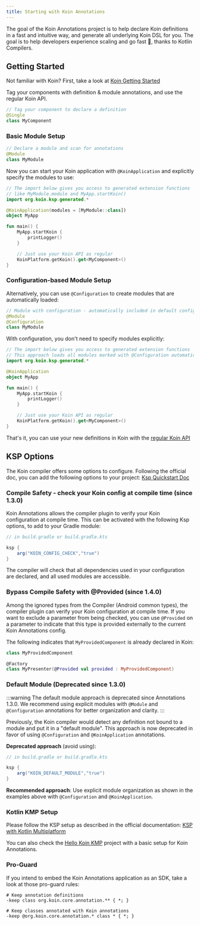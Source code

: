```yaml
---
title: Starting with Koin Annotations
---
```


The goal of the Koin Annotations project is to help declare Koin definitions in a fast and intuitive way, and generate all underlying Koin DSL for you. The goal is to help developers experience scaling and go fast 🚀, thanks to Kotlin Compilers.

## Getting Started

Not familiar with Koin? First, take a look at [Koin Getting Started](https://insert-koin.io/docs/quickstart/kotlin/)

Tag your components with definition & module annotations, and use the regular Koin API.

```kotlin
// Tag your component to declare a definition
@Single
class MyComponent
```

### Basic Module Setup

```kotlin
// Declare a module and scan for annotations
@Module
class MyModule
```

Now you can start your Koin application with `@KoinApplication` and explicitly specify the modules to use:

```kotlin
// The import below gives you access to generated extension functions
// like MyModule.module and MyApp.startKoin() 
import org.koin.ksp.generated.*

@KoinApplication(modules = [MyModule::class])
object MyApp

fun main() {
    MyApp.startKoin {
        printLogger()
    }

    // Just use your Koin API as regular
    KoinPlatform.getKoin().get<MyComponent>()
}
```

### Configuration-based Module Setup

Alternatively, you can use `@Configuration` to create modules that are automatically loaded:

```kotlin
// Module with configuration - automatically included in default config
@Module
@Configuration
class MyModule
```

With configuration, you don't need to specify modules explicitly:

```kotlin
// The import below gives you access to generated extension functions
// This approach loads all modules marked with @Configuration automatically
import org.koin.ksp.generated.*

@KoinApplication
object MyApp

fun main() {
    MyApp.startKoin {
        printLogger()
    }

    // Just use your Koin API as regular
    KoinPlatform.getKoin().get<MyComponent>()
}
```

That's it, you can use your new definitions in Koin with the [regular Koin API](https://insert-koin.io/docs/reference/introduction)

## KSP Options

The Koin compiler offers some options to configure. Following the official doc, you can add the following options to your project: [Ksp Quickstart Doc](https://kotlinlang.org/docs/ksp-quickstart.html#pass-options-to-processors)

### Compile Safety - check your Koin config at compile time (since 1.3.0)

Koin Annotations allows the compiler plugin to verify your Koin configuration at compile time. This can be activated with the following Ksp options, to add to your Gradle module:

```groovy
// in build.gradle or build.gradle.kts

ksp {
    arg("KOIN_CONFIG_CHECK","true")
}
```

The compiler will check that all dependencies used in your configuration are declared, and all used modules are accessible.

### Bypass Compile Safety with @Provided (since 1.4.0)

Among the ignored types from the Compiler (Android common types), the compiler plugin can verify your Koin configuration at compile time. If you want to exclude a parameter from being checked, you can use `@Provided` on a parameter to indicate that this type is provided externally to the current Koin Annotations config.

The following indicates that `MyProvidedComponent` is already declared in Koin:

```kotlin
class MyProvidedComponent

@Factory
class MyPresenter(@Provided val provided : MyProvidedComponent)
```

### Default Module (Deprecated since 1.3.0)

:::warning
The default module approach is deprecated since Annotations 1.3.0. We recommend using explicit modules with `@Module` and `@Configuration` annotations for better organization and clarity.
:::

Previously, the Koin compiler would detect any definition not bound to a module and put it in a "default module". This approach is now deprecated in favor of using `@Configuration` and `@KoinApplication` annotations.

**Deprecated approach** (avoid using):
```groovy
// in build.gradle or build.gradle.kts

ksp {
    arg("KOIN_DEFAULT_MODULE","true")
}
```

**Recommended approach**: Use explicit module organization as shown in the examples above with `@Configuration` and `@KoinApplication`.

### Kotlin KMP Setup

Please follow the KSP setup as described in the official documentation: [KSP with Kotlin Multiplatform](https://kotlinlang.org/docs/ksp-multiplatform.html)

You can also check the [Hello Koin KMP](https://github.com/InsertKoinIO/hello-kmp/tree/annotations) project with a basic setup for Koin Annotations.

### Pro-Guard

If you intend to embed the Koin Annotations application as an SDK, take a look at those pro-guard rules:

```
# Keep annotation definitions
-keep class org.koin.core.annotation.** { *; }

# Keep classes annotated with Koin annotations  
-keep @org.koin.core.annotation.* class * { *; }
```
